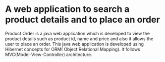 A web application to search a product details and to place an order
=============================================================
 Product Order is a java web application which is developed to view the product details such as product id, name and price and also it allows the user to place an order. This  java web application is developed using Hibernet concepts for ORM( Object Relational Mapping). It follows MVC(Model-View-Controller) architecture.
